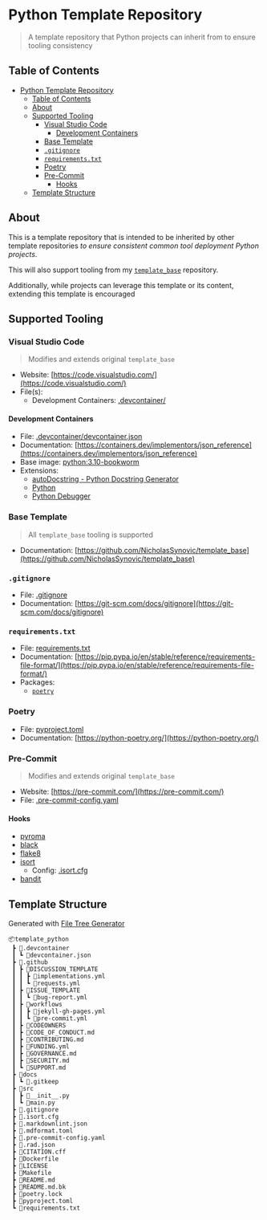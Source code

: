 # Python Template Repository

> A template repository that Python projects can inherit from to ensure tooling
> consistency

## Table of Contents

- [Python Template Repository](#python-template-repository)
  - [Table of Contents](#table-of-contents)
  - [About](#about)
  - [Supported Tooling](#supported-tooling)
    - [Visual Studio Code](#visual-studio-code)
      - [Development Containers](#development-containers)
    - [Base Template](#base-template)
    - [`.gitignore`](#gitignore)
    - [`requirements.txt`](#requirementstxt)
    - [Poetry](#poetry)
    - [Pre-Commit](#pre-commit)
      - [Hooks](#hooks)
  - [Template Structure](#template-structure)

## About

This is a template repository that is intended to be inherited by other template
repositories *to ensure consistent common tool deployment Python projects*.

This will also support tooling from my
[`template_base`](https://github.com/NicholasSynovic/template_base) repository.

Additionally, while projects can leverage this template or its content,
extending this template is encouraged

## Supported Tooling

### Visual Studio Code

> Modifies and extends original `template_base`

- Website: [https://code.visualstudio.com/](https://code.visualstudio.com/)
- File(s):
  - Development Containers: [.devcontainer/](.devcontainer/)

#### Development Containers

- File: [.devcontainer/devcontainer.json](.devcontainer/devcontainer.json)
- Documentation:
  [https://containers.dev/implementors/json_reference](https://containers.dev/implementors/json_reference)
- Base image: [python:3.10-bookworm](https://hub.docker.com/_/python/)
- Extensions:
  - [autoDocstring - Python Docstring Generator](https://marketplace.visualstudio.com/items?itemName=njpwerner.autodocstring)
  - [Python](https://marketplace.visualstudio.com/items?itemName=ms-python.python)
  - [Python Debugger](https://marketplace.visualstudio.com/items?itemName=ms-python.debugpy)

### Base Template

> All `template_base` tooling is supported

- Documentation:
  [https://github.com/NicholasSynovic/template_base](https://github.com/NicholasSynovic/template_base)

### `.gitignore`

- File: [.gitignore](.gitignore)
- Documentation:
  [https://git-scm.com/docs/gitignore](https://git-scm.com/docs/gitignore)

### `requirements.txt`

- File: [requirements.txt](requirements.txt)
- Documentation:
  [https://pip.pypa.io/en/stable/reference/requirements-file-format/](https://pip.pypa.io/en/stable/reference/requirements-file-format/)
- Packages:
  - [`poetry`](https://python-poetry.org/)

### Poetry

- File: [pyproject.toml](pyproject.toml)
- Documentation: [https://python-poetry.org/](https://python-poetry.org/)

### Pre-Commit

> Modifies and extends original `template_base`

- Website: [https://pre-commit.com/](https://pre-commit.com/)
- File: [.pre-commit-config.yaml](.pre-commit-config.yaml)

#### Hooks

- [pyroma](https://github.com/executablebooks/mdformat)
- [black](https://black.readthedocs.io/en/stable/index.html)
- [flake8](https://flake8.pycqa.org/en/latest/)
- [isort](https://pycqa.github.io/isort/)
  - Config: [.isort.cfg](.isort.cfg)
- [bandit](https://bandit.readthedocs.io/en/latest/)

## Template Structure

Generated with
[File Tree Generator](https://marketplace.visualstudio.com/items?itemName=Shinotatwu-DS.file-tree-generator)

```shell
📦template_python
 ┣ 📂.devcontainer
 ┃ ┗ 📜devcontainer.json
 ┣ 📂.github
 ┃ ┣ 📂DISCUSSION_TEMPLATE
 ┃ ┃ ┣ 📜implementations.yml
 ┃ ┃ ┗ 📜requests.yml
 ┃ ┣ 📂ISSUE_TEMPLATE
 ┃ ┃ ┗ 📜bug-report.yml
 ┃ ┣ 📂workflows
 ┃ ┃ ┣ 📜jekyll-gh-pages.yml
 ┃ ┃ ┗ 📜pre-commit.yml
 ┃ ┣ 📜CODEOWNERS
 ┃ ┣ 📜CODE_OF_CONDUCT.md
 ┃ ┣ 📜CONTRIBUTING.md
 ┃ ┣ 📜FUNDING.yml
 ┃ ┣ 📜GOVERNANCE.md
 ┃ ┣ 📜SECURITY.md
 ┃ ┗ 📜SUPPORT.md
 ┣ 📂docs
 ┃ ┗ 📜.gitkeep
 ┣ 📂src
 ┃ ┣ 📜__init__.py
 ┃ ┗ 📜main.py
 ┣ 📜.gitignore
 ┣ 📜.isort.cfg
 ┣ 📜.markdownlint.json
 ┣ 📜.mdformat.toml
 ┣ 📜.pre-commit-config.yaml
 ┣ 📜.rad.json
 ┣ 📜CITATION.cff
 ┣ 📜Dockerfile
 ┣ 📜LICENSE
 ┣ 📜Makefile
 ┣ 📜README.md
 ┣ 📜README.md.bk
 ┣ 📜poetry.lock
 ┣ 📜pyproject.toml
 ┗ 📜requirements.txt
```
